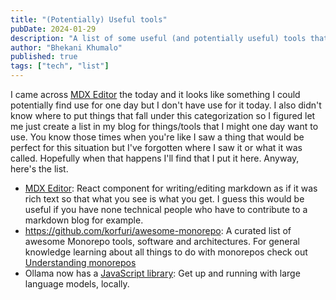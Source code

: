 ```yaml
---
title: "(Potentially) Useful tools"
pubDate: 2024-01-29
description: "A list of some useful (and potentially useful) tools that I use or might use in development projects"
author: "Bhekani Khumalo"
published: true
tags: ["tech", "list"]
---
```


I came across [MDX Editor](https://mdxeditor.dev/) the today and it looks like something I could potentially find use for one day but I don't have use for it today. I also didn't know where to put things that fall under this categorization so I figured let me just create a list in my blog for things/tools that I might one day want to use. You know those times when you're like I saw a thing that would be perfect for this situation but I've forgotten where I saw it or what it was called. Hopefully when that happens I'll find that I put it here. Anyway, here's the list. 

- [MDX Editor](https://mdxeditor.dev/): React component for writing/editing markdown as if it was rich text so that what you see is what you get. I guess this would be useful if you have none technical people who have to contribute to a markdown blog for example.
- https://github.com/korfuri/awesome-monorepo: A curated list of awesome Monorepo tools, software and architectures. For general knowledge learning about all things to do with monorepos check out [Understanding monorepos](https://monorepo.tools/#understanding-monorepos)
- Ollama now has a [JavaScript library](https://ollama.ai/blog/python-javascript-libraries?ck_subscriber_id=582592156): Get up and running with large language models, locally.
